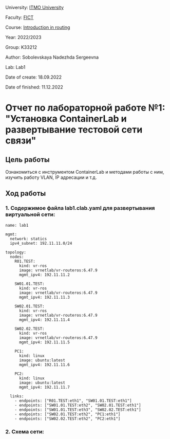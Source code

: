 University: [ITMO University](https://itmo.ru/ru/)

Faculty: [FICT](https://fict.itmo.ru)

Course: [Introduction in routing](https://github.com/itmo-ict-faculty/introduction-in-routing)

Year: 2022/2023

Group: K33212

Author: Sobolevskaya Nadezhda Sergeevna

Lab: Lab1

Date of create: 18.09.2022

Date of finished: 11.12.2022


# Отчет по лабораторной работе №1: "Установка ContainerLab и развертывание тестовой сети связи"

## Цель работы

Ознакомиться с инструментом ContainerLab и методами работы с ним, изучить работу VLAN, IP адресации и т.д.

## Ход работы
### 1. Содержимое файла lab1.clab.yaml для развертывания виртуальной сети:
```
name: lab1

mgmt:
  network: statics
  ipv4_subnet: 192.11.11.0/24

topology:
  nodes:
    R01.TEST:
      kind: vr-ros
      image: vrnetlab/vr-routeros:6.47.9
      mgmt_ipv4: 192.11.11.2

    SW01.01.TEST:
      kind: vr-ros
      image: vrnetlab/vr-routeros:6.47.9
      mgmt_ipv4: 192.11.11.3

    SW02.01.TEST:
      kind: vr-ros
      image: vrnetlab/vr-routeros:6.47.9
      mgmt_ipv4: 192.11.11.4

    SW02.02.TEST:
      kind: vr-ros
      image: vrnetlab/vr-routeros:6.47.9
      mgmt_ipv4: 192.11.11.5

    PC1:
      kind: linux
      image: ubuntu:latest
      mgmt_ipv4: 192.11.11.6

    PC2:
      kind: linux
      image: ubuntu:latest
      mgmt_ipv4: 192.11.11.7

  links: 
    - endpoints: ["R01.TEST:eth1", "SW01.01.TEST:eth1"]
    - endpoints: ["SW01.01.TEST:eth2", "SW02.01.TEST:eth1"]
    - endpoints: ["SW01.01.TEST:eth3", "SW02.02.TEST:eth1"]
    - endpoints: ["SW02.01.TEST:eth2", "PC1:eth1"]
    - endpoints: ["SW02.02.TEST:eth2", "PC2:eth1"]  

```
### 2. Схема сети:
